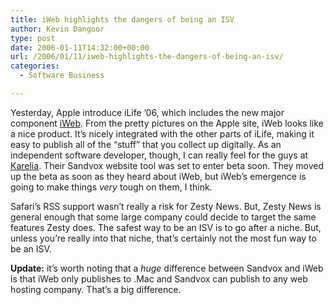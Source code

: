 ```yaml
---
title: iWeb highlights the dangers of being an ISV
author: Kevin Dangoor
type: post
date: 2006-01-11T14:32:00+00:00
url: /2006/01/11/iweb-highlights-the-dangers-of-being-an-isv/
categories:
  - Software Business

---
```

Yesterday, Apple introduce iLife &#8217;06, which includes the new major component [iWeb][1]. From the pretty pictures on the Apple site, iWeb looks like a nice product. It&#8217;s nicely integrated with the other parts of iLife, making it easy to publish all of the &#8220;stuff&#8221; that you collect up digitally. As an independent software developer, though, I can really feel for the guys at [Karelia][2]. Their Sandvox website tool was set to enter beta soon. They moved up the beta as soon as they heard about iWeb, but iWeb&#8217;s emergence is going to make things _very_ tough on them, I think.

Safari&#8217;s RSS support wasn&#8217;t really a risk for Zesty News. But, Zesty News is general enough that some large company could decide to target the same features Zesty does. The safest way to be an ISV is to go after a niche. But, unless you&#8217;re really into that niche, that&#8217;s certainly not the most fun way to be an ISV.

**Update:** it&#8217;s worth noting that a _huge_ difference between Sandvox and iWeb is that iWeb only publishes to .Mac and Sandvox can publish to any web hosting company. That&#8217;s a big difference.

 [1]: http://www.apple.com/ilife/iweb/
 [2]: http://www.karelia.com/
